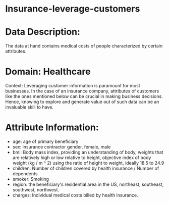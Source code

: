 # Insurance-leverage-customers

# Data Description:
The data at hand contains medical costs of people characterized by certain attributes. 

# Domain:  Healthcare
Context: Leveraging customer information is paramount for most businesses. In the case of an insurance company, attributes of customers like the ones mentioned below can be crucial in making business decisions. Hence, knowing to explore and generate value out of such data can be an invaluable skill to have.

# Attribute Information:
- age: age of primary beneficiary
- sex: insurance contractor gender, female, male 
- bmi: Body mass index, providing an understanding of body, weights that are relatively high or low relative to height, objective index of body weight (kg / m ^ 2) using the ratio of height to weight, ideally 18.5 to 24.9 
- children: Number of children covered by health insurance / Number of dependents 
- smoker: Smoking 
- region: the beneficiary's residential area in the US, northeast, southeast, southwest, northwest. 
- charges: Individual medical costs billed by health insurance. 
